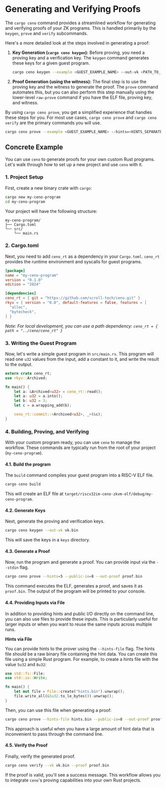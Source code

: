 # Generating and Verifying Proofs

The `cargo ceno` command provides a streamlined workflow for generating and verifying proofs of your ZK programs. This is handled primarily by the `keygen`, `prove` and `verify` subcommands.

Here's a more detailed look at the steps involved in generating a proof:

1.  **Key Generation (`cargo ceno keygen`):** Before proving, you need a proving key and a verification key. The `keygen` command generates these keys for a given guest program.

    ```bash
    cargo ceno keygen --example <GUEST_EXAMPLE_NAME> --out-vk <PATH_TO_VERIFICATION_KEY_FILE>
    ```

2.  **Proof Generation (using the witness):** The final step is to use the proving key and the witness to generate the proof. The `prove` command automates this, but you can also perform this step manually using the lower-level `raw-prove` command if you have the ELF file, proving key, and witness.

By using `cargo ceno prove`, you get a simplified experience that handles these steps for you. For most use cases, `cargo ceno prove` and `cargo ceno verify` are the primary commands you will use.

```bash
cargo ceno prove --example <GUEST_EXAMPLE_NAME> --hints=<HINTS_SEPARATED_BY_COMMA> --public-io=<PUBLIC_IO> --out-vk <PATH_TO_VERIFICATION_KEY_FILE> --out-proof target/fibonacci.proof
```

## Concrete Example

You can use `ceno` to generate proofs for your own custom Rust programs. Let's walk through how to set up a new project and use `ceno` with it.

### 1. Project Setup

First, create a new binary crate with `cargo`:

```bash
cargo new my-ceno-program
cd my-ceno-program
```

Your project will have the following structure:

```
my-ceno-program/
├── Cargo.toml
└── src/
    └── main.rs
```

### 2. Cargo.toml

Next, you need to add `ceno_rt` as a dependency in your `Cargo.toml`. `ceno_rt` provides the runtime environment and syscalls for guest programs.

```toml
[package]
name = "my-ceno-program"
version = "0.1.0"
edition = "2024"

[dependencies]
ceno_rt = { git = "https://github.com/scroll-tech/ceno.git" }
rkyv = { version = "0.8", default-features = false, features = [
  "alloc",
  "bytecheck",
] }
```

_Note: For local development, you can use a path dependency: `ceno_rt = { path = "../ceno/ceno_rt" }`_

### 3. Writing the Guest Program

Now, let's write a simple guest program in `src/main.rs`. This program will read one `u32` values from the input, add a constant to it, and write the result to the output.

```rust
extern crate ceno_rt;
use rkyv::Archived;

fn main() {
    let a: &Archived<u32> = ceno_rt::read();
    let a: u32 = a.into();
    let b: u32 = 3;
    let c = a.wrapping_add(b);

    ceno_rt::commit::<Archived<u32>, _>(&c);
}
```

### 4. Building, Proving, and Verifying

With your custom program ready, you can use `ceno` to manage the workflow. These commands are typically run from the root of your project (`my-ceno-program`).

#### 4.1. Build the program

The `build` command compiles your guest program into a RISC-V ELF file.

```bash
cargo ceno build
```

This will create an ELF file at `target/riscv32im-ceno-zkvm-elf/debug/my-ceno-program`.

#### 4.2. Generate Keys

Next, generate the proving and verification keys.

```bash
cargo ceno keygen --out-vk vk.bin
```

This will save the keys in a `keys` directory.

#### 4.3. Generate a Proof

Now, run the program and generate a proof. You can provide input via the `--stdin` flag.

```bash
cargo ceno prove --hints=5 --public-io=8 --out-proof proof.bin
```

This command executes the ELF, generates a proof, and saves it as `proof.bin`. The output of the program will be printed to your console.

#### 4.4. Providing Inputs via File

In addition to providing hints and public I/O directly on the command line, you can also use files to provide these inputs. This is particularly useful for larger inputs or when you want to reuse the same inputs across multiple runs.

**Hints via File**

You can provide hints to the prover using the `--hints-file` flag. The hints file should be a raw binary file containing the hint data. You can create this file using a simple Rust program. For example, to create a hints file with the value `5u32` and `8u32`:

```rust
use std::fs::File;
use std::io::Write;

fn main() {
    let mut file = File::create("hints.bin").unwrap();
    file.write_all(&5u32.to_le_bytes()).unwrap();
}
```

Then, you can use this file when generating a proof:

```bash
cargo ceno prove --hints-file hints.bin --public-io=8 --out-proof proof.bin
```

This approach is useful when you have a large amount of hint data that is inconvenient to pass through the command line.

#### 4.5. Verify the Proof

Finally, verify the generated proof.

```bash
cargo ceno verify --vk vk.bin --proof proof.bin
```

If the proof is valid, you'll see a success message. This workflow allows you to integrate `ceno`'s proving capabilities into your own Rust projects.
